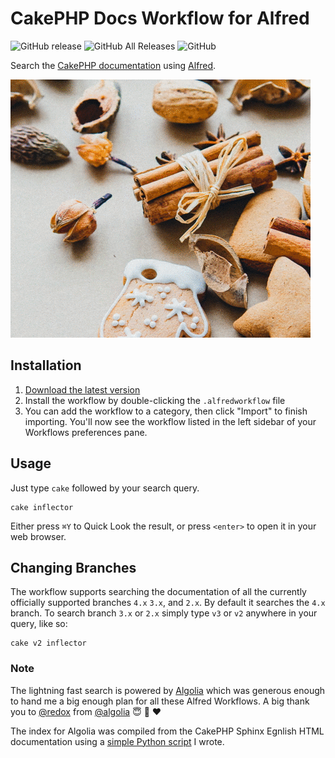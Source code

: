 # CakePHP Docs Workflow for Alfred

![GitHub release](https://img.shields.io/github/release/techouse/alfred-cakephp-docs.svg)
![GitHub All Releases](https://img.shields.io/github/downloads/techouse/alfred-cakephp-docs/total.svg)
![GitHub](https://img.shields.io/github/license/techouse/alfred-cakephp-docs.svg)

Search the [CakePHP documentation](https://book.cakephp.org/) using [Alfred](https://www.alfredapp.com/). 

![demo](demo.gif)

## Installation

1. [Download the latest version](https://github.com/techouse/alfred-cakephp-docs/releases/latest)
2. Install the workflow by double-clicking the `.alfredworkflow` file
3. You can add the workflow to a category, then click "Import" to finish importing. You'll now see the workflow listed in the left sidebar of your Workflows preferences pane.

## Usage

Just type `cake` followed by your search query.

```
cake inflector
```

Either press `⌘Y` to Quick Look the result, or press `<enter>` to open it in your web browser.

## Changing Branches

The workflow supports searching the documentation of all the currently officially supported branches `4.x` `3.x`, and `2.x`. 
By default it searches the `4.x` branch. To search branch `3.x` or `2.x` simply type `v3` or `v2` anywhere in your query, like so:

```
cake v2 inflector
```

### Note

The lightning fast search is powered by [Algolia](https://www.algolia.com) which was generous enough to hand me a big 
enough plan for all these Alfred Workflows.
A big thank you to [@redox](https://github.com/redox) from [@algolia](https://github.com/algolia) :innocent: :beers: :heart:

The index for Algolia was compiled from the CakePHP Sphinx Egnlish HTML documentation using a [simple Python script](https://github.com/techouse/cakephp-docs-parser) I wrote.